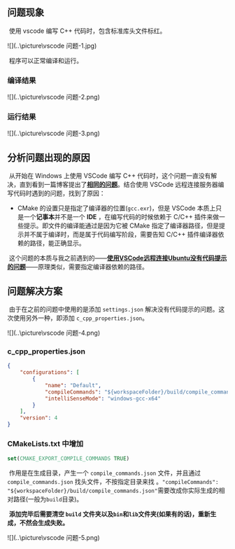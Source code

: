 ## 问题现象

​	使用 vscode 编写 C++ 代码时，包含标准库头文件标红。

![](..\picture\vscode 问题-1.jpg)

​	程序可以正常编译和运行。

### 编译结果

![](..\picture\vscode 问题-2.png)

### 运行结果

![](..\picture\vscode 问题-3.png)

## 分析问题出现的原因

​	从开始在 Windows 上使用 VSCode 编写 C++ 代码时，这个问题一直没有解决，直到看到一篇博客提出了[**相同的问题**](https://ask.csdn.net/questions/7652063)。结合使用 VSCode 远程连接服务器编写代码时遇到的问题，找到了原因：

- CMake 的设置只是指定了编译器的位置(`gcc.exr`)，但是 VSCode 本质上只是一个**记事本**并不是一个 **IDE** ，在编写代码的时候依赖于 C/C++ 插件来做一些提示。即文件的编译能通过是因为它被 CMake 指定了编译器路径，但是提示并不属于编译时，而是属于代码编写阶段，需要告知 C/C++ 插件编译器依赖的路径，能正确显示。

​	这个问题的本质与我之前遇到的——**[使用VSCode远程连接Ubuntu没有代码提示的问题](D:\C++Project\C++\AD\Linux\使用VSCode远程连接Ubuntu没有代码提示的问题.md)**——原理类似，需要指定编译器依赖的路径。

## 问题解决方案

​	由于在之前的问题中使用的是添加 `settings.json` 解决没有代码提示的问题。这次使用另外一种，即添加 `c_cpp_properties.json`。

![](..\picture\vscode 问题-4.png)

### c_cpp_properties.json

```json
{
    "configurations": [
        {
            "name": "Default",            
            "compileCommands": "${workspaceFolder}/build/compile_commands.json",
            "intelliSenseMode": "windows-gcc-x64"            
        }
    ],
    "version": 4
}
```

### CMakeLists.txt 中增加

```cmake
set(CMAKE_EXPORT_COMPILE_COMMANDS TRUE)
```

​	作用是在生成目录，产生一个 `compile_commands.json` 文件，并且通过 `compile_commands.json` 找头文件，不按指定目录来找 。`"compileCommands": "${workspaceFolder}/build/compile_commands.json"`需要改成你实际生成的相对路径(一般为`build`目录)。

​	**添加完毕后需要清空 `build` 文件夹以及`bin`和`lib`文件夹(如果有的话)，重新生成，不然会生成失败。**

![](..\picture\vscode 问题-5.png)